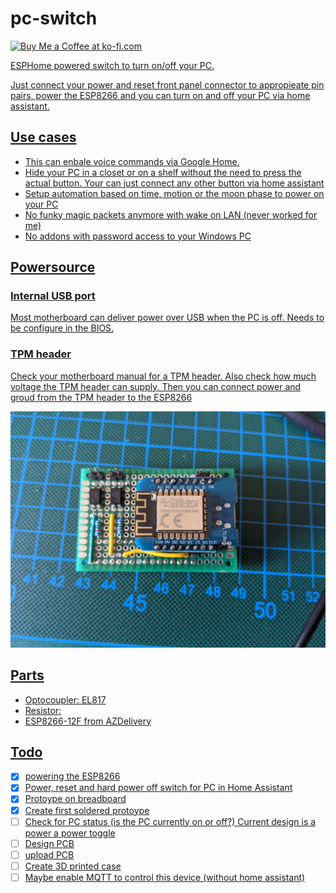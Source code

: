 # pc-switch

<a href='https://ko-fi.com/ajfriesen' target='_blank'><img height='35' style='border:0px;height:46px;' src='https://az743702.vo.msecnd.net/cdn/kofi3.png?v=0' border='0' alt='Buy Me a Coffee at ko-fi.com' />

ESPHome powered switch to turn on/off your PC.

Just connect your power and reset front panel connector to appropieate pin pairs, power the ESP8266 and you can turn on and off your PC via home assistant.

## Use cases

- This can enbale voice commands via Google Home.
- Hide your PC in a closet or on a shelf without the need to press the actual button. Your can just connect any other button via home assistant
- Setup automation based on time, motion or the moon phase to power on your PC
- No funky magic packets anymore with wake on LAN (never worked for me)
- No addons with password access to your Windows PC

## Powersource

### Internal USB port
Most motherboard can deliver power over USB when the PC is off.
Needs to be configure in the BIOS.

### TPM header

Check your motherboard manual for a TPM header.
Also check how much voltage the TPM header can supply.
Then you can connect power and groud from the TPM header to the ESP8266


![Prototype](images/prototype.jpg)

## Parts

- Optocoupler: EL817
- Resistor: 
- ESP8266-12F from AZDelivery

## Todo

- [x] powering the ESP8266
- [x] Power, reset and hard power off switch for PC in Home Assistant
- [x] Protoype on breadboard
- [x] Create first soldered protoype
- [ ] Check for PC status (is the PC currently on or off?) Current design is a power a power toggle
- [ ] Design PCB
- [ ] upload PCB
- [ ] Create 3D printed case
- [ ] Maybe enable MQTT to control this device (without home assistant)